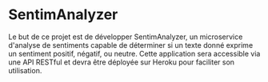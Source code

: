 # SentimAnalyzer
Le but de ce projet est de développer SentimAnalyzer, un microservice d'analyse de sentiments
capable de déterminer si un texte donné exprime un sentiment positif, négatif, ou neutre. Cette
application sera accessible via une API RESTful et devra être déployée sur Heroku pour faciliter
son utilisation.
